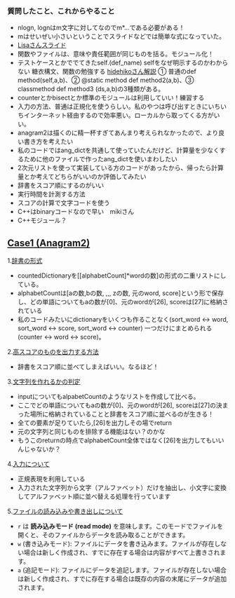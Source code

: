 ### 質問したこと、これからやること
* nlogn, lognはm文字に対してなのでm*...である必要がある！
* mはせいぜい小さいということでスライドなどでは簡単な式になっていた。
* [Lisaさんスライド](https://docs.google.com/presentation/d/1Es2mCnJ96kmXD0l1hVTFM-dMXnKdmYvbJkJUz-S_4DY/edit?slide=id.g35f167706f1_0_251#slide=id.g35f167706f1_0_251)
* 関数やファイルは、意味や責任範囲が同じものを括る。モジュール化！
* テストケースとかででてきたself.(def_name) selfをなぜ明示するのかわからない
  糖衣構文、関数の勉強する
  [hidehikoさん解説]()
  ① 普通のdef method(self,a,b)、② @static method def method2(a,b)、③ classmethod def method3 (ds,a,b)の3種類がある。
* counterとかbisectとか標準のモジュールは利用していい！練習する
* 入力の方法、普通は正規化を使うらしい。私のやつは呼び出すときにいちいちインターネット経由するので効率悪い。ローカルから取ってくる方がいい。
* anagram2は描くのに精一杯すぎてあんまり考えられなかったので、より良い書き方を考えたい
* 私のコードではang_dictを共通して使っていたんだけど、計算量を少なくするために他のファイルで作ったang_dictを使いまわしたい
* 2次元リストを使って実装している方のコードがあったから、帰ったら計算量とか考えてどちらがいいのか評価してみたい
* 辞書をスコア順にするのがいい
* 実行時間を計測する方法
* スコアの計算で文字コードを使う
* C++はbinaryコードなので早い　mikiさん
* C++モジュール？


## [Case1 (Anagram2)](https://github.com/Rei-0a/STEP/blob/main/01_Anagram/Anagram_02.py)

1.[辞書の形式](https://github.com/Rei-0a/STEP/blob/main/01_Anagram/Anagram_02.py#L31)

* countedDictionaryを[[alphabetCount]*wordの数]の形式の二重リストにしている。
* alphabetCountは[aの数,bの数, ,,, zの数, 元のword, score]という形で保存し、どの単語についてもaの数が[0]、元のwordが[26], scoreは[27]に格納されている
* 私のコードみたいにdictionaryをいくつも作ることなく(sort_word <-> word, sort_word <-> score, sort_word <-> counter) 一つだけにまとめられる(counter <-> word <-> score)。

2.[高スコアのものを出力する方法](https://github.com/Rei-0a/STEP/blob/main/01_Anagram/Anagram_02.py#L47)
* 辞書をスコア順に並べてしまえばいい。なるほど！

3.[文字列を作れるかの判定](https://github.com/Rei-0a/STEP/blob/main/01_Anagram/Anagram_02.py#L52)
* inputについてもalpabetCountのようなリストを作成して比べる。
* ここでどの単語についてもaの数が[0]、元のwordが[26], scoreは[27]の決まった場所に格納されていることと辞書をスコア順に並べるのが生きる！
* 全ての要素が足りていたら,[26]を出力しその場でreturn
* 元の文字列と同じものを排除する機能はない？のかな
* もうこのreturnの時点でalphabetCount全体ではなく[26]を出力してもいいんじゃないか？

4.[入力について](https://github.com/Rei-0a/STEP/blob/main/01_Anagram/Anagram_02.py#L84)
* 正規表現を利用している
* 入力された文字列から文字（アルファベット）だけを抽出し、小文字に変換してアルファベット順に並べ替える処理を行っています

5.[ファイルの読み込みや書き出しについて](https://github.com/Rei-0a/STEP/blob/main/01_Anagram/Anagram_02.py#L25)
* `r` は **読み込みモード (read mode)** を意味します。このモードでファイルを開くと、そのファイルからデータを読み取ることができます。
* `w` (書き込みモード): ファイルにデータを書き込みます。ファイルが存在しない場合は新しく作成され、すでに存在する場合は内容がすべて上書きされます。
* `a` (追記モード): ファイルにデータを追記します。ファイルが存在しない場合は新しく作成され、すでに存在する場合は既存の内容の末尾にデータが追加されます。

